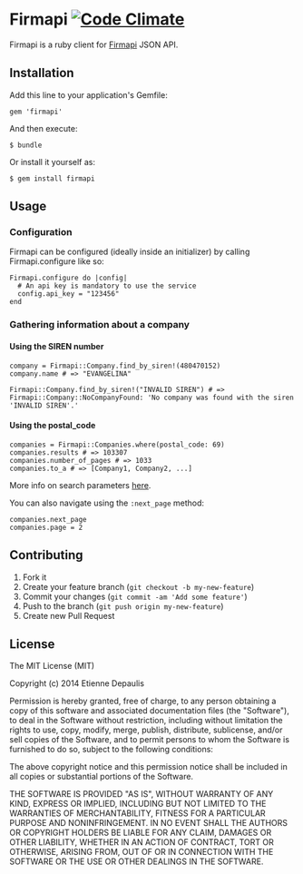# Firmapi [![Code Climate](https://codeclimate.com/github/EtienneDepaulis/firmapi.png)](https://codeclimate.com/github/EtienneDepaulis/firmapi) 

Firmapi is a ruby client for [Firmapi](https://firmapi.com/) JSON API.

## Installation

Add this line to your application's Gemfile:

    gem 'firmapi'

And then execute:

    $ bundle

Or install it yourself as:

    $ gem install firmapi

## Usage

### Configuration

Firmapi can be configured (ideally inside an initializer) by
calling Firmapi.configure like so:

    Firmapi.configure do |config|
      # An api key is mandatory to use the service
      config.api_key = "123456"
    end

### Gathering information about a company

#### Using the SIREN number

    company = Firmapi::Company.find_by_siren!(480470152)
    company.name # => "EVANGELINA"

    Firmapi::Company.find_by_siren!("INVALID SIREN") # => Firmapi::Company::NoCompanyFound: 'No company was found with the siren 'INVALID SIREN'.'

#### Using the postal_code

    companies = Firmapi::Companies.where(postal_code: 69)
    companies.results # => 103307
    companies.number_of_pages # => 1033
    companies.to_a # => [Company1, Company2, ...]

More info on search parameters [here](https://firmapi.com/docs/call/search).

You can also navigate using the `:next_page` method:

    companies.next_page
    companies.page = 2

## Contributing

1. Fork it
2. Create your feature branch (`git checkout -b my-new-feature`)
3. Commit your changes (`git commit -am 'Add some feature'`)
4. Push to the branch (`git push origin my-new-feature`)
5. Create new Pull Request

## License

The MIT License (MIT)

Copyright (c) 2014 Etienne Depaulis

Permission is hereby granted, free of charge, to any person obtaining a copy
of this software and associated documentation files (the "Software"), to deal
in the Software without restriction, including without limitation the rights
to use, copy, modify, merge, publish, distribute, sublicense, and/or sell
copies of the Software, and to permit persons to whom the Software is
furnished to do so, subject to the following conditions:

The above copyright notice and this permission notice shall be included in
all copies or substantial portions of the Software.

THE SOFTWARE IS PROVIDED "AS IS", WITHOUT WARRANTY OF ANY KIND, EXPRESS OR
IMPLIED, INCLUDING BUT NOT LIMITED TO THE WARRANTIES OF MERCHANTABILITY,
FITNESS FOR A PARTICULAR PURPOSE AND NONINFRINGEMENT. IN NO EVENT SHALL THE
AUTHORS OR COPYRIGHT HOLDERS BE LIABLE FOR ANY CLAIM, DAMAGES OR OTHER
LIABILITY, WHETHER IN AN ACTION OF CONTRACT, TORT OR OTHERWISE, ARISING FROM,
OUT OF OR IN CONNECTION WITH THE SOFTWARE OR THE USE OR OTHER DEALINGS IN
THE SOFTWARE.
